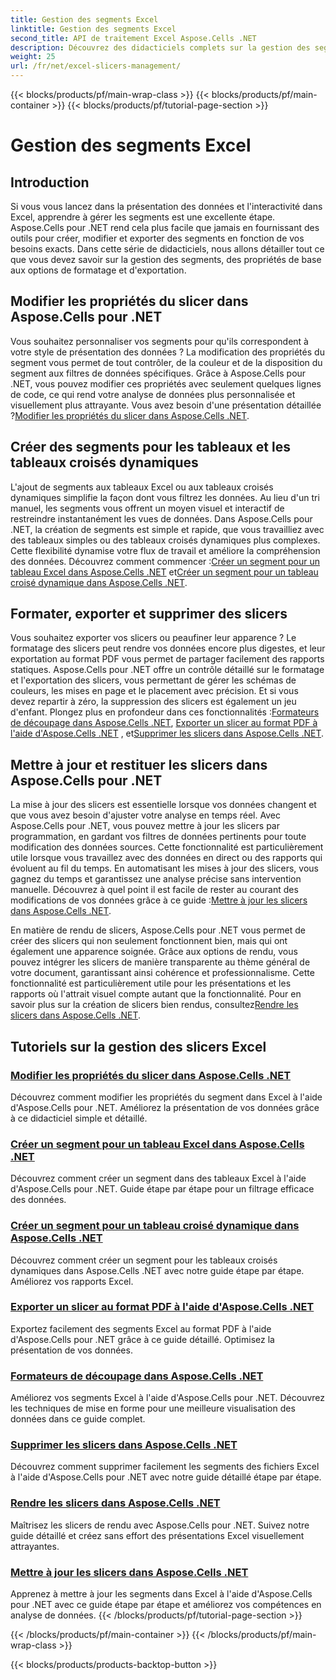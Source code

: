 ```yaml
---
title: Gestion des segments Excel
linktitle: Gestion des segments Excel
second_title: API de traitement Excel Aspose.Cells .NET
description: Découvrez des didacticiels complets sur la gestion des segments Excel avec Aspose.Cells pour .NET. Apprenez à créer, mettre à jour, formater et exporter des segments sans effort.
weight: 25
url: /fr/net/excel-slicers-management/
---
```


{{< blocks/products/pf/main-wrap-class >}}
{{< blocks/products/pf/main-container >}}
{{< blocks/products/pf/tutorial-page-section >}}

# Gestion des segments Excel

## Introduction

Si vous vous lancez dans la présentation des données et l'interactivité dans Excel, apprendre à gérer les segments est une excellente étape. Aspose.Cells pour .NET rend cela plus facile que jamais en fournissant des outils pour créer, modifier et exporter des segments en fonction de vos besoins exacts. Dans cette série de didacticiels, nous allons détailler tout ce que vous devez savoir sur la gestion des segments, des propriétés de base aux options de formatage et d'exportation.

## Modifier les propriétés du slicer dans Aspose.Cells pour .NET
Vous souhaitez personnaliser vos segments pour qu'ils correspondent à votre style de présentation des données ? La modification des propriétés du segment vous permet de tout contrôler, de la couleur et de la disposition du segment aux filtres de données spécifiques. Grâce à Aspose.Cells pour .NET, vous pouvez modifier ces propriétés avec seulement quelques lignes de code, ce qui rend votre analyse de données plus personnalisée et visuellement plus attrayante. Vous avez besoin d'une présentation détaillée ?[Modifier les propriétés du slicer dans Aspose.Cells .NET](./change-slicer-properties/).

## Créer des segments pour les tableaux et les tableaux croisés dynamiques
 L'ajout de segments aux tableaux Excel ou aux tableaux croisés dynamiques simplifie la façon dont vous filtrez les données. Au lieu d'un tri manuel, les segments vous offrent un moyen visuel et interactif de restreindre instantanément les vues de données. Dans Aspose.Cells pour .NET, la création de segments est simple et rapide, que vous travailliez avec des tableaux simples ou des tableaux croisés dynamiques plus complexes. Cette flexibilité dynamise votre flux de travail et améliore la compréhension des données. Découvrez comment commencer :[Créer un segment pour un tableau Excel dans Aspose.Cells .NET](./create-slicer-excel-table/) et[Créer un segment pour un tableau croisé dynamique dans Aspose.Cells .NET](./create-slicer-pivot-table/).

## Formater, exporter et supprimer des slicers
 Vous souhaitez exporter vos slicers ou peaufiner leur apparence ? Le formatage des slicers peut rendre vos données encore plus digestes, et leur exportation au format PDF vous permet de partager facilement des rapports statiques. Aspose.Cells pour .NET offre un contrôle détaillé sur le formatage et l'exportation des slicers, vous permettant de gérer les schémas de couleurs, les mises en page et le placement avec précision. Et si vous devez repartir à zéro, la suppression des slicers est également un jeu d'enfant. Plongez plus en profondeur dans ces fonctionnalités :[Formateurs de découpage dans Aspose.Cells .NET](./format-slicers/), [Exporter un slicer au format PDF à l'aide d'Aspose.Cells .NET](./export-slicer-to-pdf/) , et[Supprimer les slicers dans Aspose.Cells .NET](./remove-slicers/).

## Mettre à jour et restituer les slicers dans Aspose.Cells pour .NET

La mise à jour des slicers est essentielle lorsque vos données changent et que vous avez besoin d'ajuster votre analyse en temps réel. Avec Aspose.Cells pour .NET, vous pouvez mettre à jour les slicers par programmation, en gardant vos filtres de données pertinents pour toute modification des données sources. Cette fonctionnalité est particulièrement utile lorsque vous travaillez avec des données en direct ou des rapports qui évoluent au fil du temps. En automatisant les mises à jour des slicers, vous gagnez du temps et garantissez une analyse précise sans intervention manuelle. Découvrez à quel point il est facile de rester au courant des modifications de vos données grâce à ce guide :[Mettre à jour les slicers dans Aspose.Cells .NET](./update-slicers/).

En matière de rendu de slicers, Aspose.Cells pour .NET vous permet de créer des slicers qui non seulement fonctionnent bien, mais qui ont également une apparence soignée. Grâce aux options de rendu, vous pouvez intégrer les slicers de manière transparente au thème général de votre document, garantissant ainsi cohérence et professionnalisme. Cette fonctionnalité est particulièrement utile pour les présentations et les rapports où l'attrait visuel compte autant que la fonctionnalité. Pour en savoir plus sur la création de slicers bien rendus, consultez[Rendre les slicers dans Aspose.Cells .NET](./render-slicers/).

## Tutoriels sur la gestion des slicers Excel
### [Modifier les propriétés du slicer dans Aspose.Cells .NET](./change-slicer-properties/)
Découvrez comment modifier les propriétés du segment dans Excel à l'aide d'Aspose.Cells pour .NET. Améliorez la présentation de vos données grâce à ce didacticiel simple et détaillé.
### [Créer un segment pour un tableau Excel dans Aspose.Cells .NET](./create-slicer-excel-table/)
Découvrez comment créer un segment dans des tableaux Excel à l'aide d'Aspose.Cells pour .NET. Guide étape par étape pour un filtrage efficace des données.
### [Créer un segment pour un tableau croisé dynamique dans Aspose.Cells .NET](./create-slicer-pivot-table/)
Découvrez comment créer un segment pour les tableaux croisés dynamiques dans Aspose.Cells .NET avec notre guide étape par étape. Améliorez vos rapports Excel.
### [Exporter un slicer au format PDF à l'aide d'Aspose.Cells .NET](./export-slicer-to-pdf/)
Exportez facilement des segments Excel au format PDF à l'aide d'Aspose.Cells pour .NET grâce à ce guide détaillé. Optimisez la présentation de vos données.
### [Formateurs de découpage dans Aspose.Cells .NET](./format-slicers/)
Améliorez vos segments Excel à l'aide d'Aspose.Cells pour .NET. Découvrez les techniques de mise en forme pour une meilleure visualisation des données dans ce guide complet.
### [Supprimer les slicers dans Aspose.Cells .NET](./remove-slicers/)
Découvrez comment supprimer facilement les segments des fichiers Excel à l'aide d'Aspose.Cells pour .NET avec notre guide détaillé étape par étape.
### [Rendre les slicers dans Aspose.Cells .NET](./render-slicers/)
Maîtrisez les slicers de rendu avec Aspose.Cells pour .NET. Suivez notre guide détaillé et créez sans effort des présentations Excel visuellement attrayantes.
### [Mettre à jour les slicers dans Aspose.Cells .NET](./update-slicers/)
Apprenez à mettre à jour les segments dans Excel à l'aide d'Aspose.Cells pour .NET avec ce guide étape par étape et améliorez vos compétences en analyse de données.
{{< /blocks/products/pf/tutorial-page-section >}}

{{< /blocks/products/pf/main-container >}}
{{< /blocks/products/pf/main-wrap-class >}}

{{< blocks/products/products-backtop-button >}}
